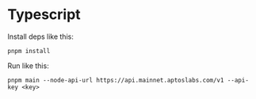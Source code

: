 # Typescript

Install deps like this:
```
pnpm install
```

Run like this:
```
pnpm main --node-api-url https://api.mainnet.aptoslabs.com/v1 --api-key <key>
```
